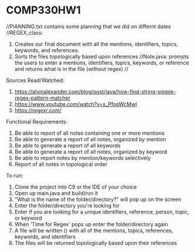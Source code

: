 # COMP330HW1

//PlANNING.txt contains some planning that we did on differnt dates
//REGEX_class:
1) Creates our final document with all the mentions, identifiers, topics, keywords, and references.
2) Sorts the files topologically based upon references
//Note.java: prompts the users to enter a mentions, identifiers, topics, keywords, or reference and returns what is in the file (without regex)
//

Sources Read/Watched: 
1) https://alvinalexander.com/blog/post/java/how-find-string-simple-regex-pattern-matcher
2) https://www.youtube.com/watch?v=s_PfopWcMwI
3) https://regexr.com/

Functional Requirements:
1) Be able to report of all notes containing one or more mentions
2) Be able to generate a report of all notes, organized by mention
3) Be able to generate a report of all keywords
4) Be able to generate a report of all notes, organized by keyword
5) Be able to report notes by mention/keywords selectively
6) Report of all notes in topological order



To run: 
1) Clone the project into C9 or the IDE of your choice
2) Open up main.java and build/run it
3) "What is the name of the folder/directory?" will pop up on the screen
4) Enter the folder/directory you're looking for
5) Enter if you are looking for a unique identifiers, reference, person, topic, or keyword
6) When 'Time for Regex' pops up enter the folder/directory again
7) A file will be written () with all of the mentions, topics, references, keywords, and identifiers
8) The files will be returned topologically based upon their references




